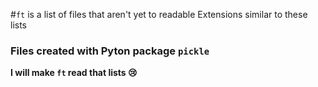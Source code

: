 #`ft` is a list of files that aren't yet to readable
Extensions similar to these lists

### Files created with Pyton package `pickle`

**I will make `ft` read that lists 😢**
